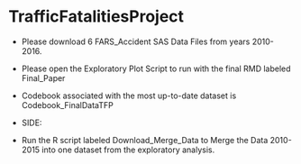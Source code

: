 # TrafficFatalitiesProject

+ Please download 6 FARS_Accident SAS Data Files from years 2010-2016.

+ Please open the Exploratory Plot Script to run with the final RMD labeled Final_Paper

+ Codebook associated with the most up-to-date dataset is Codebook_FinalDataTFP





+ SIDE:
+ Run the R script labeled Download_Merge_Data to Merge the Data 2010-2015 into one dataset from the exploratory analysis.
